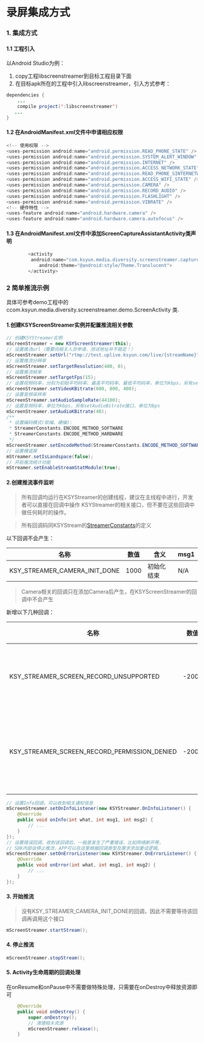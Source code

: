 # 录屏集成方式

###  1. 集成方式
#### 1.1 工程引入
以Android Studio为例：
1. copy工程libscreenstreamer到目标工程目录下面  
2. 在目标apk所在的工程中引入libscreenstreamer，引入方式参考：
```java
dependencies {
    ...
    compile project(':libscreenstreamer')
   ...
}
```
#### 1.2 在AndroidManifest.xml文件中申请相应权限
```java
<!-- 使用权限 -->
<uses-permission android:name="android.permission.READ_PHONE_STATE" />
<uses-permission android:name="android.permission.SYSTEM_ALERT_WINDOW" />
<uses-permission android:name="android.permission.INTERNET" />
<uses-permission android:name="android.permission.ACCESS_NETWORK_STATE" />
<uses-permission android:name="android.permission.READ_PHONE_SINTERNETWIFI_STATE" />
<uses-permission android:name="android.permission.ACCESS_WIFI_STATE" />
<uses-permission android:name="android.permission.CAMERA" />
<uses-permission android:name="android.permission.RECORD_AUDIO" />
<uses-permission android:name="android.permission.FLASHLIGHT" />
<uses-permission android:name="android.permission.VIBRATE" />
<!-- 硬件特性 -->
<uses-feature android:name="android.hardware.camera" />
<uses-feature android:name="android.hardware.camera.autofocus" />
```
#### 1.3 在AndroidManifest.xml文件中添加ScreenCaptureAssistantActivity类声明
```java
        <activity
         android:name="com.ksyun.media.diversity.screenstreamer.capture.ScreenCapture$ScreenCaptureAssistantActivity"
            android:theme="@android:style/Theme.Translucent">
        </activity>
```

### 2 简单推流示例
具体可参考demo工程中的 ccom.ksyun.media.diversity.screenstreamer.demo.ScreenActivity 类.

#### 1.创建KSYScreenStreamer实例并配置推流相关参数
```java
// 创建KSYStreamer实例
mScreenStreamer = new KSYScreenStreamer(this);
// 设置推流url（需要向相关人员申请，测试地址并不稳定！）
mScreenStreamer.setUrl("rtmp://test.uplive.ksyun.com/live/{streamName}");
// 设置推流分辨率
mScreenStreamer.setTargetResolution(480, 0);
// 设置推流帧率
mScreenStreamer.setTargetFps(15);
// 设置视频码率，分别为初始平均码率、最高平均码率、最低平均码率，单位为kbps，另有setVideoBitrate接口，单位为bps
mScreenStreamer.setVideoKBitrate(600, 800, 400);
// 设置音频采样率
mScreenStreamer.setAudioSampleRate(44100);
// 设置音频码率，单位为kbps，另有setAudioBitrate接口，单位为bps
mScreenStreamer.setAudioKBitrate(48);
/**
 * 设置编码模式(软编、硬编):
 * StreamerConstants.ENCODE_METHOD_SOFTWARE
 * StreamerConstants.ENCODE_METHOD_HARDWARE
 */
mScreenStreamer.setEncodeMethod(StreamerConstants.ENCODE_METHOD_SOFTWARE);
// 设置横竖屏
mStreamer.setIsLandspace(false);
// 开启推流统计功能
mStreamer.setEnableStreamStatModule(true);
```

#### 2.创建推流事件监听
> 所有回调均运行在KSYStreamer的创建线程，建议在主线程中进行，开发者可以直接在回调中操作 KSYStreamer的相关接口，但不要在这些回调中做任何耗时的操作。

> 所有回调码同KSYStream的[StreamerConstants](https://github.com/ksvc/KSYStreamer_Android/wiki/Info&Error_Listener)的定义

以下回调不会产生：

|        名称    	 |       数值      |       含义      |     msg1      |
|------------------|:----------:|-------------------|-------------------|
|KSY_STREAMER_CAMERA_INIT_DONE|1000|初始化结束|N/A|

> Camera相关的回调只在添加Camera后产生，在KSYScreenStreamer的回调中不会产生

新增以下几种回调：

|        名称    	 |       数值      |       含义      |     msg1      |
|------------------|:----------:|-------------------|-------------------|
|KSY_STREAMER_SCREEN_RECORD_UNSUPPORTED|-2007|不支持录屏推流|N/A|
|KSY_STREAMER_SCREEN_RECORD_PERMISSION_DENIED|-2008|没有获取录屏的权限|N/A|


```java
// 设置Info回调，可以收到相关通知信息
mScreenStreamer.setOnInfoListener(new KSYStreamer.OnInfoListener() {
    @Override
    public void onInfo(int what, int msg1, int msg2) {
        // ...
    }
});
// 设置错误回调，收到该回调后，一般是发生了严重错误，比如网络断开等，
// SDK内部会停止推流，APP可以在这里根据回调类型及需求添加重试逻辑。
mScreenStreamer.setOnErrorListener(new KSYStreamer.OnErrorListener() {
    @Override
    public void onError(int what, int msg1, int msg2) {
        // ...
    }
});
```

#### 3. 开始推流
> 没有KSY_STREAMER_CAMERA_INIT_DONE的回调，因此不需要等待该回调再调用这个接口
```java
mScreenStreamer.startStream();
```

#### 4. 停止推流
```java
mScreenStreamer.stopStream();
```

#### 5. Activity生命周期的回调处理
在onResume和onPause中不需要做特殊处理，只需要在onDestroy中释放资源即可
```java
    @Override
    public void onDestroy() {
        super.onDestroy();
        // 清理相关资源
        mScreenStreamer.release();
    }
```